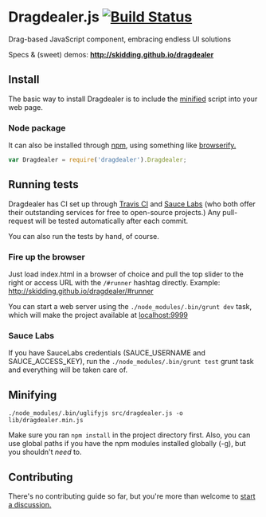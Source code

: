 Dragdealer.js [![Build Status](https://travis-ci.org/skidding/dragdealer.png?branch=master)](https://travis-ci.org/skidding/dragdealer)
===
Drag-based JavaScript component, embracing endless UI solutions

Specs & (sweet) demos: __http://skidding.github.io/dragdealer__

## Install

The basic way to install Dragdealer is to include the [minified](https://raw.github.com/skidding/dragdealer/master/lib/dragdealer.min.js)
script into your web page.

### Node package

It can also be installed through [npm](https://www.npmjs.org/package/dragdealer),
using something like [browserify.](https://github.com/substack/node-browserify)

```js
var Dragdealer = require('dragdealer').Dragdealer;
```

## Running tests

Dragdealer has CI set up through [Travis CI](https://travis-ci.org) and [Sauce Labs](https://saucelabs.com) (who both offer their outstanding services for free to open-source projects.) Any pull-request will be tested automatically after each commit.

You can also run the tests by hand, of course.

### Fire up the browser

Just load index.html in a browser of choice and pull the top slider to the right or access URL with the `/#runner` hashtag directly. Example: http://skidding.github.io/dragdealer/#runner

You can start a web server using the `./node_modules/.bin/grunt dev` task, which will make the project available at [localhost:9999](http://localhost:9999)

### Sauce Labs

If you have SauceLabs credentials (SAUCE_USERNAME and SAUCE_ACCESS_KEY), run the `./node_modules/.bin/grunt test` grunt task and everything will be taken care of.

## Minifying

`./node_modules/.bin/uglifyjs src/dragdealer.js -o lib/dragdealer.min.js`

Make sure you ran `npm install` in the project directory first. Also, you can use global paths if you have the npm modules installed globally (-g), but you shouldn't _need_ to.

## Contributing

There's no contributing guide so far, but you're more than welcome to [start a discussion.](https://github.com/skidding/dragdealer/issues)
